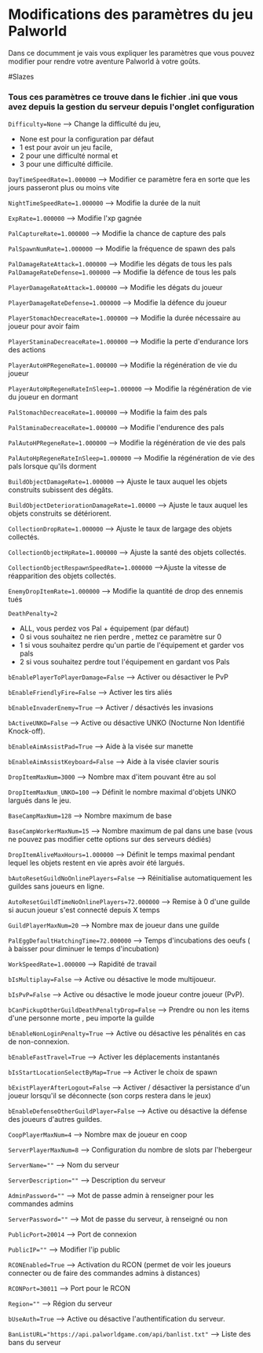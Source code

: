 # Modifications des paramètres du jeu Palworld

Dans ce documment je vais vous expliquer les paramètres que vous pouvez modifier pour rendre votre aventure Palworld à votre goûts.

#Slazes

### Tous ces paramètres ce trouve dans le fichier .ini que vous avez depuis la gestion du serveur depuis l'onglet configuration

`Difficulty=None` --> Change la difficulté du jeu, 
- None est pour la configuration par défaut 
- 1 est pour avoir un jeu facile, 
- 2 pour une difficulté normal et 
- 3 pour une difficulté difficile.

`DayTimeSpeedRate=1.000000` --> Modifier ce paramètre fera en sorte que les jours passeront plus ou moins vite

`NightTimeSpeedRate=1.000000` --> Modifie la durée de la nuit

`ExpRate=1.000000` --> Modifie l'xp gagnée

`PalCaptureRate=1.000000` --> Modifie la chance de capture des pals

`PalSpawnNumRate=1.000000` --> Modifie la fréquence de spawn des pals

`PalDamageRateAttack=1.000000` --> Modifie les dégats de tous les pals
`PalDamageRateDefense=1.000000` --> Modifie la défence de tous les pals

`PlayerDamageRateAttack=1.000000` --> Modifie les dégats du joueur

`PlayerDamageRateDefense=1.000000` --> Modifie la défence du joueur

`PlayerStomachDecreaceRate=1.000000` --> Modifie la durée nécessaire au joueur pour avoir faim

`PlayerStaminaDecreaceRate=1.000000` --> Modifie la perte d'endurance lors des actions

`PlayerAutoHPRegeneRate=1.000000` --> Modifie la régénération de vie du joueur

`PlayerAutoHpRegeneRateInSleep=1.000000` --> Modifie la régénération de vie du joueur en dormant

`PalStomachDecreaceRate=1.000000` --> Modifie la faim des pals

`PalStaminaDecreaceRate=1.000000` --> Modifie l'endurence des pals

`PalAutoHPRegeneRate=1.000000` --> Modifie la régénération de vie des pals

`PalAutoHpRegeneRateInSleep=1.000000` --> Modifie la régénération de vie des pals 
lorsque qu'ils dorment

`BuildObjectDamageRate=1.000000` -->  Ajuste le taux auquel les objets construits subissent des dégâts.

`BuildObjectDeteriorationDamageRate=1.00000` --> Ajuste le taux auquel les objets construits se détériorent.

`CollectionDropRate=1.000000` --> Ajuste le taux de largage des objets collectés.

`CollectionObjectHpRate=1.000000` --> Ajuste la santé des objets collectés.

`CollectionObjectRespawnSpeedRate=1.000000` -->Ajuste la vitesse de réapparition des objets collectés. 

`EnemyDropItemRate=1.000000` --> Modifie la quantité de drop des ennemis tués
 
`DeathPenalty=2` 
- ALL, vous perdez vos Pal + équipement (par défaut)
- 0 si vous souhaitez ne rien perdre  , mettez ce paramètre sur 0
- 1 si vous souhaitez perdre qu'un partie de l'équipement et garder vos pals
- 2 si vous souhaitez perdre tout l'équipement en gardant vos Pals

`bEnablePlayerToPlayerDamage=False` --> Activer ou désactiver le PvP

`bEnableFriendlyFire=False` --> Activer les tirs aliés

`bEnableInvaderEnemy=True` --> Activer / désactivés les invasions

`bActiveUNKO=False` --> Active ou désactive UNKO (Nocturne Non Identifié Knock-off).

`bEnableAimAssistPad=True` --> Aide à la visée sur manette

`bEnableAimAssistKeyboard=False` --> Aide à la visée clavier souris

`DropItemMaxNum=3000` --> Nombre max d'item pouvant être au sol

`DropItemMaxNum_UNKO=100` --> Définit le nombre maximal d'objets UNKO largués dans le jeu.

`BaseCampMaxNum=128` --> Nombre maximum de base

`BaseCampWorkerMaxNum=15` --> Nombre maximum de pal dans une base (vous ne pouvez pas modifier cette options sur des serveurs dédiés)

`DropItemAliveMaxHours=1.000000` --> Définit le temps maximal pendant lequel les objets restent en vie après avoir été largués.

`bAutoResetGuildNoOnlinePlayers=False` --> Réinitialise automatiquement les guildes sans joueurs en ligne.

`AutoResetGuildTimeNoOnlinePlayers=72.000000` --> Remise à 0 d'une guilde si aucun joueur s'est connecté depuis X temps

`GuildPlayerMaxNum=20` --> Nombre max de joueur dans une guilde

`PalEggDefaultHatchingTime=72.000000` --> Temps d'incubations des oeufs ( à baisser pour diminuer le temps d'incubation) 

`WorkSpeedRate=1.000000` --> Rapidité de travail

`bIsMultiplay=False` --> Active ou désactive le mode multijoueur.

`bIsPvP=False` --> Active ou désactive le mode joueur contre joueur (PvP).

`bCanPickupOtherGuildDeathPenaltyDrop=False` --> Prendre ou non les items d'une personne morte , peu importe la guilde

`bEnableNonLoginPenalty=True` -->  Active ou désactive les pénalités en cas de non-connexion.

`bEnableFastTravel=True` --> Activer les déplacements instantanés

`bIsStartLocationSelectByMap=True` --> Activer le choix de spawn

`bExistPlayerAfterLogout=False` --> Activer / désactiver la persistance d'un joueur lorsqu'il se déconnecte (son corps restera dans le jeux)

`bEnableDefenseOtherGuildPlayer=False` -->  Active ou désactive la défense des joueurs d'autres guildes.

`CoopPlayerMaxNum=4` --> Nombre max de joueur en coop

`ServerPlayerMaxNum=8` --> Configuration du nombre de slots par l'hebergeur

`ServerName=""` --> Nom du serveur

`ServerDescription=""` --> Description du serveur

`AdminPassword=""` --> Mot de passe admin à renseigner pour les commandes admins

`ServerPassword=""` --> Mot de passe du serveur, à renseigné ou non

`PublicPort=20014` --> Port de connexion

`PublicIP=""` --> Modifier l'ip public

`RCONEnabled=True` --> Activation du RCON (permet de voir les joueurs connecter ou de faire des commandes admins à distances)

`RCONPort=30011` --> Port pour le RCON

`Region=""` --> Région du serveur

`bUseAuth=True` --> Active ou désactive l'authentification du serveur.

`BanListURL="https://api.palworldgame.com/api/banlist.txt"` --> Liste des bans du serveur
